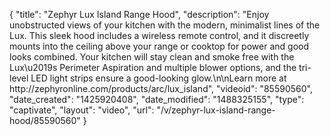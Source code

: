 {
    "title": "Zephyr Lux Island Range Hood",
    "description": "Enjoy unobstructed views of your kitchen with the modern, minimalist lines of the Lux. This sleek hood includes a wireless remote control, and it discreetly mounts into the ceiling above your range or cooktop for power and good looks combined. Your kitchen will stay clean and smoke free with the Lux\u2019s Perimeter Aspiration and multiple blower options, and the tri-level LED light strips ensure a good-looking glow.\n\nLearn more at http:\/\/zephyronline.com\/products\/arc\/lux_island",
    "videoid": "85590560",
    "date_created": "1425920408",
    "date_modified": "1488325155",
    "type": "captivate",
    "layout": "video",
    "url": "\/v\/zephyr-lux-island-range-hood\/85590560"
}
